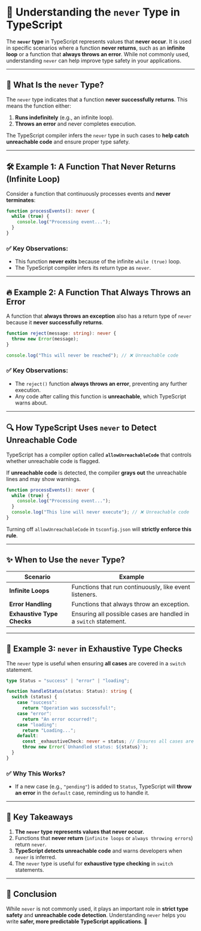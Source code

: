 # 🚀 **Understanding the `never` Type in TypeScript**  

The **`never` type** in TypeScript represents values that **never occur**. It is used in specific scenarios where a function **never returns**, such as an **infinite loop** or a function that **always throws an error**. While not commonly used, understanding `never` can help improve type safety in your applications.

---

## 🧐 **What Is the `never` Type?**  

The `never` type indicates that a function **never successfully returns**. This means the function either:

1. **Runs indefinitely** (e.g., an infinite loop).  
2. **Throws an error** and never completes execution.  

The TypeScript compiler infers the `never` type in such cases to **help catch unreachable code** and ensure proper type safety.

---

## 🛠 **Example 1: A Function That Never Returns (Infinite Loop)**  

Consider a function that continuously processes events and **never terminates**:

```typescript
function processEvents(): never {
  while (true) {
    console.log("Processing event...");
  }
}
```

### ✅ **Key Observations:**
- This function **never exits** because of the infinite `while (true)` loop.
- The TypeScript compiler infers its return type as `never`.

---

## 🔥 **Example 2: A Function That Always Throws an Error**  

A function that **always throws an exception** also has a return type of `never` because it **never successfully returns**.

```typescript
function reject(message: string): never {
  throw new Error(message);
}

console.log("This will never be reached"); // ❌ Unreachable code
```

### ✅ **Key Observations:**
- The `reject()` function **always throws an error**, preventing any further execution.
- Any code after calling this function is **unreachable**, which TypeScript warns about.

---

## 🔍 **How TypeScript Uses `never` to Detect Unreachable Code**  

TypeScript has a compiler option called **`allowUnreachableCode`** that controls whether unreachable code is flagged.  

If **unreachable code** is detected, the compiler **grays out** the unreachable lines and may show warnings.

```typescript
function processEvents(): never {
  while (true) {
    console.log("Processing event...");
  }
  console.log("This line will never execute"); // ❌ Unreachable code
}
```

Turning off `allowUnreachableCode` in `tsconfig.json` will **strictly enforce this rule**.

---

## ✨ **When to Use the `never` Type?**  

| Scenario | Example |
|----------|---------|
| **Infinite Loops** | Functions that run continuously, like event listeners. |
| **Error Handling** | Functions that always throw an exception. |
| **Exhaustive Type Checks** | Ensuring all possible cases are handled in a `switch` statement. |

---

## 🎨 **Example 3: `never` in Exhaustive Type Checks**  

The `never` type is useful when ensuring **all cases** are covered in a `switch` statement.

```typescript
type Status = "success" | "error" | "loading";

function handleStatus(status: Status): string {
  switch (status) {
    case "success":
      return "Operation was successful!";
    case "error":
      return "An error occurred!";
    case "loading":
      return "Loading...";
    default:
      const _exhaustiveCheck: never = status; // Ensures all cases are handled
      throw new Error(`Unhandled status: ${status}`);
  }
}
```

### ✅ **Why This Works?**
- If a new case (e.g., `"pending"`) is added to `Status`, TypeScript will **throw an error** in the `default` case, reminding us to handle it.

---

## 🎯 **Key Takeaways**  

1. **The `never` type represents values that never occur.**  
2. Functions that **never return** (`infinite loops` or `always throwing errors`) return `never`.  
3. **TypeScript detects unreachable code** and warns developers when `never` is inferred.  
4. The `never` type is useful for **exhaustive type checking** in `switch` statements.  

---

## 📝 **Conclusion**  

While `never` is not commonly used, it plays an important role in **strict type safety** and **unreachable code detection**. Understanding `never` helps you write **safer, more predictable TypeScript applications**. 🚀  

